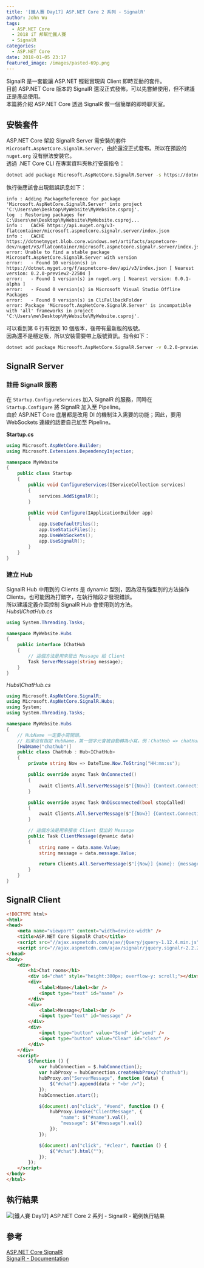 ```yaml
---
title: '[鐵人賽 Day17] ASP.NET Core 2 系列 - SignalR'
author: John Wu
tags:
  - ASP.NET Core
  - 2018 iT 邦幫忙鐵人賽
  - SignalR
categories:
  - ASP.NET Core
date: 2018-01-05 23:17
featured_image: /images/pasted-69p.png
---
```


SignalR 是一套能讓 ASP.NET 輕鬆實現與 Client 即時互動的套件。  
目前 ASP.NET Core 版本的 SignalR 還沒正式發佈，可以先嘗鮮使用，但不建議正是產品使用。  
本篇將介紹 ASP.NET Core 透過 SignalR 做一個簡單的即時聊天室。  

<!-- more -->

## 安裝套件

ASP.NET Core 架設 SignalR Server 需安裝的套件 `Microsoft.AspNetCore.SignalR.Server`，由於還沒正式發布。所以在預設的 `nuget.org` 沒有辦法安裝它。  
透過 .NET Core CLI 在專案資料夾執行安裝指令：  
```sh
dotnet add package Microsoft.AspNetCore.SignalR.Server -s https://dotnet.myget.org/f/aspnetcore-dev/api/v3/index.json
```

執行後應該會出現錯誤訊息如下：  
```
info : Adding PackageReference for package 'Microsoft.AspNetCore.SignalR.Server' into project 'C:\Users\me\Desktop\MyWebsite\MyWebsite.csproj'.
log  : Restoring packages for C:\Users\me\Desktop\MyWebsite\MyWebsite.csproj...
info :   CACHE https://api.nuget.org/v3-flatcontainer/microsoft.aspnetcore.signalr.server/index.json
info :   CACHE https://dotnetmyget.blob.core.windows.net/artifacts/aspnetcore-dev/nuget/v3/flatcontainer/microsoft.aspnetcore.signalr.server/index.json
error: Unable to find a stable package Microsoft.AspNetCore.SignalR.Server with version
error:   - Found 10 version(s) in https://dotnet.myget.org/f/aspnetcore-dev/api/v3/index.json [ Nearest version: 0.2.0-preview2-22504 ]
error:   - Found 1 version(s) in nuget.org [ Nearest version: 0.0.1-alpha ]
error:   - Found 0 version(s) in Microsoft Visual Studio Offline Packages
error:   - Found 0 version(s) in CliFallbackFolder
error: Package 'Microsoft.AspNetCore.SignalR.Server' is incompatible with 'all' frameworks in project 'C:\Users\me\Desktop\MyWebsite\MyWebsite.csproj'.
```

可以看到第 6 行有找到 10 個版本，後帶有最新版的版號。  
因為還不是穩定版，所以安裝需要帶上版號資訊。指令如下：
```sh
dotnet add package Microsoft.AspNetCore.SignalR.Server -v 0.2.0-preview2-* -s https://dotnet.myget.org/f/aspnetcore-dev/api/v3/index.json
```

## SignalR Server

### 註冊 SignalR 服務

在 `Startup.ConfigureServices` 加入 SignalR 的服務，同時在 `Startup.Configure` 將 SignalR 加入至 Pipeline。  
由於 ASP.NET Core 底層都是改用 DI 的機制注入需要的功能；因此，要用 WebSockets 連線的話要自己加至 Pipeline。  

**Startup.cs**  
```cs
using Microsoft.AspNetCore.Builder;
using Microsoft.Extensions.DependencyInjection;

namespace MyWebsite
{
    public class Startup
    {
        public void ConfigureServices(IServiceCollection services)
        {
            services.AddSignalR();
        }

        public void Configure(IApplicationBuilder app)
        {
            app.UseDefaultFiles();
            app.UseStaticFiles();
            app.UseWebSockets();
            app.UseSignalR();
        }
    }
}
```

### 建立 Hub

SignalR Hub 中用到的 Clients 是 dynamic 型別，因為沒有強型別的方法操作 Clients，也可能因為打錯字，在執行階段才發現錯誤。  
所以建議定義介面控制 SignalR Hub 會使用到的方法。  
*Hubs\IChatHub.cs*  
```cs
using System.Threading.Tasks;

namespace MyWebsite.Hubs
{
    public interface IChatHub
    {
        // 這個方法是用來發出 Message 給 Client
        Task ServerMessage(string message);
    }
}
```

*Hubs\ChatHub.cs*
```cs
using Microsoft.AspNetCore.SignalR;
using Microsoft.AspNetCore.SignalR.Hubs;
using System;
using System.Threading.Tasks;

namespace MyWebsite.Hubs
{
    // HubName 一定要小寫開頭。
    // 如果沒有指定 HubName，第一個字元會被自動轉為小寫。例：ChatHub => chatHub
    [HubName("chathub")]
    public class ChatHub : Hub<IChatHub>
    {
        private string Now => DateTime.Now.ToString("HH:mm:ss");

        public override async Task OnConnected()
        {
            await Clients.All.ServerMessage($"[{Now}] {Context.ConnectionId} joined");
        }

        public override async Task OnDisconnected(bool stopCalled)
        {
            await Clients.All.ServerMessage($"[{Now}] {Context.ConnectionId} left");
        }

        // 這個方法是用來接收 Client 發出的 Message
        public Task ClientMessage(dynamic data)
        {
            string name = data.name.Value;
            string message = data.message.Value;

            return Clients.All.ServerMessage($"[{Now}] {name}: {message}");
        }
    }
}
```

## SignalR Client

```html
<!DOCTYPE html>
<html>
<head>
    <meta name="viewport" content="width=device-width" />
    <title>ASP.NET Core SignalR Chat</title>
    <script src="//ajax.aspnetcdn.com/ajax/jQuery/jquery-1.12.4.min.js"></script>
    <script src="//ajax.aspnetcdn.com/ajax/signalr/jquery.signalr-2.2.2.min.js"></script>
</head>
<body>
    <div>
        <h1>Chat rooms</h1>
        <div id="chat" style="height:300px; overflow-y: scroll;"></div>
        <div>
            <label>Name</label><br />
            <input type="text" id="name" />
        </div>
        <div>
            <label>Message</label><br />
            <input type="text" id="message" />
        </div>
        <div>
            <input type="button" value="Send" id="send" />
            <input type="button" value="Clear" id="clear" />
        </div>
    </div>
    <script>
        $(function () {
            var hubConnection = $.hubConnection();
            var hubProxy = hubConnection.createHubProxy("chathub");
            hubProxy.on("ServerMessage", function (data) {
                $("#chat").append(data + "<br />");
            });
            hubConnection.start();

            $(document).on("click", "#send", function () {
                hubProxy.invoke("ClientMessage", {
                    "name": $("#name").val(),
                    "message": $("#message").val()
                });
            });

            $(document).on("click", "#clear", function () {
                $("#chat").html("");
            });
        });
    </script>
</body>
</html>
```

## 執行結果

![[鐵人賽 Day17] ASP.NET Core 2 系列 - SignalR - 範例執行結果](/images/pasted-69.gif)

## 參考

[ASP.NET Core SignalR](https://github.com/aspnet/SignalR/)  
[SignalR - Documentation](https://github.com/SignalR/SignalR/wiki)